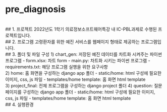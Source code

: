 # pre_diagnosis
<br>
## 1. 프로젝트
2022년도 1학기 의료정보소프트웨어특강 내 IC-PBL과제로 수행된 프로젝트입니다.
<br>
## 2. 프로그램
고령환자를 위한 예진 서비스를 웹페이지 형태로 제공하는 프로그램입니다.
<br>
## 3. 폴더 및 파일 구성
1) chart_gen: 저장된 예진 데이터를 차트화 시켜주는 파이썬 프로그램
  - form.xlsx: 차트 form
  - main.py: 차트화 시키는 파이썬 프로그램
  - requirements.txt: 해당 프로그램 실행을 위한 요구사항
  <br>
2) home: 홈 화면을 구성하는 django app 폴더
  - static/home: html 구성에 필요한 이미지, css, js 파일
  - templates/home template: 홈 화면 html template
  <br>
3) project_final: 전체 프로그램을 구성하는 django project 폴더
4) question: 질문 페이지를 구성하는 django app 폴더
  - static/home: html 구성에 필요한 이미지, css, js 파일
  - templates/home template: 홈 화면 html template
  <br>
## 4. 실행환경
